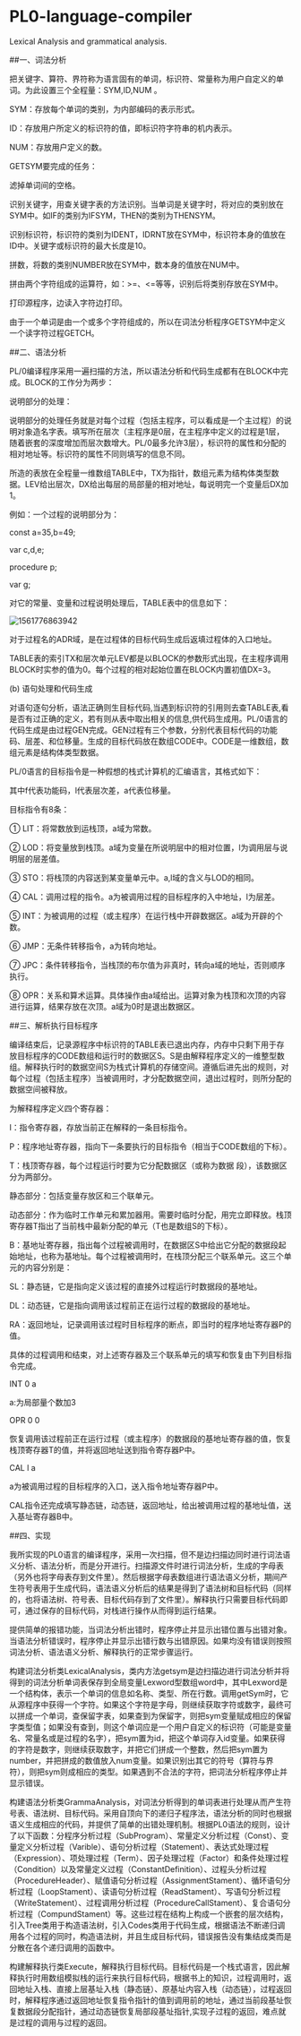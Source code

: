 # PL0-language-compiler
Lexical Analysis and  grammatical analysis.

##一、词法分析

把关键字、算符、界符称为语言固有的单词，标识符、常量称为用户自定义的单词。为此设置三个全程量：SYM,ID,NUM 。

SYM：存放每个单词的类别，为内部编码的表示形式。

ID：存放用户所定义的标识符的值，即标识符字符串的机内表示。

NUM：存放用户定义的数。

GETSYM要完成的任务：

滤掉单词间的空格。

识别关键字，用查关键字表的方法识别。当单词是关键字时，将对应的类别放在SYM中。如IF的类别为IFSYM，THEN的类别为THENSYM。

识别标识符，标识符的类别为IDENT，IDRNT放在SYM中，标识符本身的值放在ID中。关键字或标识符的最大长度是10。

拼数，将数的类别NUMBER放在SYM中，数本身的值放在NUM中。

拼由两个字符组成的运算符，如：>=、<=等等，识别后将类别存放在SYM中。

打印源程序，边读入字符边打印。

由于一个单词是由一个或多个字符组成的，所以在词法分析程序GETSYM中定义一个读字符过程GETCH。

##二、语法分析

​    PL/0编译程序采用一遍扫描的方法，所以语法分析和代码生成都有在BLOCK中完成。BLOCK的工作分为两步：

说明部分的处理：

说明部分的处理任务就是对每个过程（包括主程序，可以看成是一个主过程）的说明对象造名字表。填写所在层次（主程序是0层，在主程序中定义的过程是1层，随着嵌套的深度增加而层次数增大。PL/0最多允许3层），标识符的属性和分配的相对地址等。标识符的属性不同则填写的信息不同。

所造的表放在全程量一维数组TABLE中，TX为指针，数组元素为结构体类型数据。LEV给出层次，DX给出每层的局部量的相对地址，每说明完一个变量后DX加1。

例如：一个过程的说明部分为：

  const a=35,b=49;

  var c,d,e;

  procedure p;

var g;

对它的常量、变量和过程说明处理后，TABLE表中的信息如下：

![1561776863942](C:\Users\Administrator\AppData\Roaming\Typora\typora-user-images\1561776863942.png)

 

对于过程名的ADR域，是在过程体的目标代码生成后返填过程体的入口地址。

TABLE表的索引TX和层次单元LEV都是以BLOCK的参数形式出现，在主程序调用BLOCK时实参的值为0。每个过程的相对起始位置在BLOCK内置初值DX=3。

(b) 语句处理和代码生成   

对语句逐句分析，语法正确则生目标代码,当遇到标识符的引用则去查TABLE表,看是否有过正确的定义，若有则从表中取出相关的信息,供代码生成用。PL/0语言的代码生成是由过程GEN完成。GEN过程有三个参数，分别代表目标代码的功能码、层差、和位移量。生成的目标代码放在数组CODE中。CODE是一维数组，数组元素是结构体类型数据。

PL/0语言的目标指令是一种假想的栈式计算机的汇编语言，其格式如下：

 

其中f代表功能码，l代表层次差，a代表位移量。

目标指令有8条：

① LIT：将常数放到运栈顶，a域为常数。

② LOD：将变量放到栈顶。a域为变量在所说明层中的相对位置，l为调用层与说明层的层差值。

③ STO：将栈顶的内容送到某变量单元中。a,l域的含义与LOD的相同。

④ CAL：调用过程的指令。a为被调用过程的目标程序的入中地址，l为层差。

⑤ INT：为被调用的过程（或主程序）在运行栈中开辟数据区。a域为开辟的个数。

⑥ JMP：无条件转移指令，a为转向地址。

⑦ JPC：条件转移指令，当栈顶的布尔值为非真时，转向a域的地址，否则顺序执行。

⑧ OPR：关系和算术运算。具体操作由a域给出。运算对象为栈顶和次顶的内容进行运算，结果存放在次顶。a域为0时是退出数据区。

##三、解析执行目标程序

编译结束后，记录源程序中标识符的TABLE表已退出内存，内存中只剩下用于存放目标程序的CODE数组和运行时的数据区S。S是由解释程序定义的一维整型数组。解释执行时的数据空间S为栈式计算机的存储空间。遵循后进先出的规则，对每个过程（包括主程序）当被调用时，才分配数据空间，退出过程时，则所分配的数据空间被释放。

为解释程序定义四个寄存器：

I：指令寄存器，存放当前正在解释的一条目标指令。

P：程序地址寄存器，指向下一条要执行的目标指令（相当于CODE数组的下标）。

T：栈顶寄存器，每个过程运行时要为它分配数据区（或称为数据   段），该数据区分为两部分。

静态部分：包括变量存放区和三个联单元。

动态部分：作为临时工作单元和累加器用。需要时临时分配，用完立即释放。栈顶寄存器T指出了当前栈中最新分配的单元（T也是数组S的下标）。

B：基地址寄存器，指出每个过程被调用时，在数据区S中给出它分配的数据段起始地址，也称为基地址。每个过程被调用时，在栈顶分配三个联系单元。这三个单元的内容分别是：

SL：静态链，它是指向定义该过程的直接外过程运行时数据段的基地址。

DL：动态链，它是指向调用该过程前正在运行过程的数据段的基地址。

RA：返回地址，记录调用该过程时目标程序的断点，即当时的程序地址寄存器P的值。

具体的过程调用和结束，对上述寄存器及三个联系单元的填写和恢复由下列目标指令完成。

INT  0  a

a:为局部量个数加3

OPR  0  0

恢复调用该过程前正在运行过程（或主程序）的数据段的基地址寄存器的值，恢复栈顶寄存器T的值，并将返回地址送到指令寄存器P中。

CAL  l  a

a为被调用过程的目标程序的入口，送入指令地址寄存器P中。

CAL指令还完成填写静态链，动态链，返回地址，给出被调用过程的基地址值，送入基址寄存器B中。

##四、实现

我所实现的PL0语言的编译程序，采用一次扫描，但不是边扫描边同时进行词法语义分析、语法分析，而是分开进行。扫描源文件时进行词法分析，生成的字母表（另外也将字母表存到文件里）。然后根据字母表数组进行语法语义分析，期间产生符号表用于生成代码，语法语义分析后的结果是得到了语法树和目标代码（同样的，也将语法树、符号表、目标代码存到了文件里）。解释执行只需要目标代码即可，通过保存的目标代码，对栈进行操作从而得到运行结果。

提供简单的报错功能，当词法分析出错时，程序停止并显示出错位置与出错对象。当语法分析错误时，程序停止并显示出错行数与出错原因。如果均没有错误则按照词法分析、语法语义分析、解释执行的正常步骤运行。

 

构建词法分析类LexicalAnalysis，类内方法getsym是边扫描边进行词法分析并将得到的词法分析单词表保存到全局变量Lexword型数组word中，其中Lexword是一个结构体，表示一个单词的信息如名称、类型、所在行数。调用getSym时，它从源程序中获得一个字符。如果这个字符是字母，则继续获取字符或数字，最终可以拼成一个单词，查保留字表，如果查到为保留字，则把sym变量赋成相应的保留字类型值；如果没有查到，则这个单词应是一个用户自定义的标识符（可能是变量名、常量名或是过程的名字），把sym置为id，把这个单词存入id变量。如果获得的字符是数字，则继续获取数字，并把它们拼成一个整数，然后把sym置为number，并把拼成的数值放入num变量。如果识别出其它的符号（算符与界符），则把sym则成相应的类型。如果遇到不合法的字符，把词法分析程序停止并显示错误。

构建语法分析类GrammaAnalysis，对词法分析得到的单词表进行处理从而产生符号表、语法树、目标代码。采用自顶向下的递归子程序法，语法分析的同时也根据语义生成相应的代码，并提供了简单的出错处理机制。根据PL0语法的规则，设计了以下函数：分程序分析过程（SubProgram）、常量定义分析过程（Const）、变量定义分析过程（Varible）、语句分析过程（Statement）、表达式处理过程（Expression）、项处理过程（Term）、因子处理过程（Factor）和条件处理过程（Condition）以及常量定义过程（ConstantDefinition）、过程头分析过程（ProcedureHeader）、赋值语句分析过程（AssignmentStament）、循环语句分析过程（LoopStament）、读语句分析过程（ReadStament）、写语句分析过程（WriteStatement）、过程调用分析过程（ProcedureCallStament）、复合语句分析过程（CompundStament）等。这些过程在结构上构成一个嵌套的层次结构，引入Tree类用于构造语法树，引入Codes类用于代码生成，根据语法不断递归调用各个过程的同时，构造语法树，并且生成目标代码，错误报告没有集结成类而是分散在各个递归调用的函数中。

构建解释执行类Execute，解释执行目标代码。目标代码是一个栈式语言，因此解释执行时用数组模拟栈的运行来执行目标代码，根据书上的知识，过程调用时，返回地址入栈、直接上层基址入栈（静态链）、原基址内容入栈（动态链），过程返回时，解释程序通过返回地址恢复指令指针的值到调用前的地址，通过当前段基址恢复数据段分配指针，通过动态链恢复局部段基址指针,实现子过程的返回，难点就是过程的调用与过程的返回。